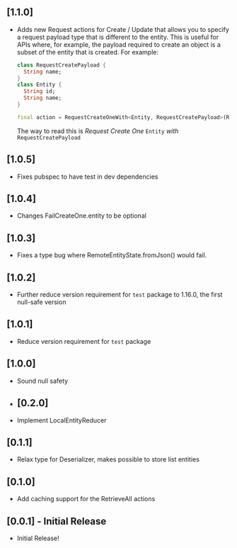 ## [1.1.0]

- Adds new Request actions for Create / Update that allows you to specify a request payload type that is different to the entity. This is useful for APIs where, for example, the payload required to create an object is a subset of the entity that is created. For example:

  ```dart
  class RequestCreatePayload {
    String name;
  }
  class Entity {
    String id;
    String name;
  }

  final action = RequestCreateOneWith<Entity, RequestCreatePayload>(RequestCreatePayload()..name = 'Michael');
  ```

  The way to read this is _Request Create One_ `Entity` _with_ `RequestCreatePayload`

## [1.0.5]

- Fixes pubspec to have test in dev dependencies

## [1.0.4]

- Changes FailCreateOne.entity to be optional

## [1.0.3]

- Fixes a type bug where RemoteEntityState.fromJson() would fail.

## [1.0.2]

- Further reduce version requirement for `test` package to 1.16.0, the first null-safe version

## [1.0.1]

- Reduce version requirement for `test` package

## [1.0.0]

- Sound null safety

- ## [0.2.0]

- Implement LocalEntityReducer

## [0.1.1]

- Relax type for Deserializer, makes possible to store list entities

## [0.1.0]

- Add caching support for the RetrieveAll actions

## [0.0.1] - Initial Release

- Initial Release!
